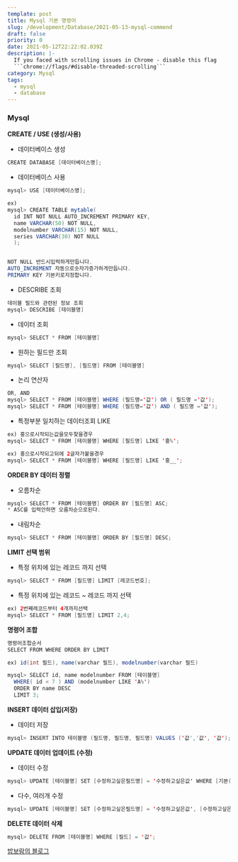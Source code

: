 ```yaml
---
template: post
title: Mysql 기본 명령어
slug: /development/Database/2021-05-13-mysql-commend
draft: false
priority: 0
date: 2021-05-12T22:22:02.039Z
description: |-
  If you faced with scrolling issues in Chrome - disable this flag 
  ```chrome://flags/#disable-threaded-scrolling```
category: Mysql
tags:
  - mysql
  - database
---
```


### Mysql

**CREATE / USE (생성/사용)**

- 데이터베이스 생성

```java
CREATE DATABASE [데이터베이스명];
```

- 데이터베이스 사용

```java
mysql> USE [데이터베이스명];

ex)
mysql> CREATE TABLE mytable(
  id INT NOT NULL AUTO_INCREMENT PRIMARY KEY,
  name VARCHAR(50) NOT NULL,
  modelnumber VARCHAR(15) NOT NULL,
  series VARCHAR(30) NOT NULL
  );


NOT NULL 반드시입력하게만듭니다.
AUTO_INCREMENT 자동으로숫자가증가하게만듭니다.
PRIMARY KEY 기본키로지정합니다.
```

- DESCRIBE 조회

```java
데이블 필드와 관련된 정보 조회
mysql> DESCRIBE [테이블명]
```

- 데이터 조회

```java
mysql> SELECT * FROM [테이블명]
```

- 원하는 필드만 조회

```java
mysql> SELECT [필드명], [필드명] FROM [테이블명]
```

- 논리 연산자

```java
OR, AND
mysql> SELECT * FROM [테이블명] WHERE (필드명='값') OR ( 필드명 ='값');
mysql> SELECT * FROM [테이블명] WHERE (필드명='값') AND ( 필드명 ='값');
```

- 특정부분 일치하는 데이터조회 LIKE

```java
ex) 홍으로시작되는값을모두찾을경우
mysql> SELECT * FROM [테이블명] WHERE [필드명] LIKE '홍%';

ex) 홍으로시작되고뒤에 2글자가붙을경우
mysql> SELECT * FROM [테이블명] WHERE [필드명] LIKE '홍__';
```

**ORDER BY 데이터 정렬**

- 오름차순

```java
mysql> SELECT * FROM [테이블명] ORDER BY [필드명] ASC;
* ASC를 입력안하면 오름차순으로된다.
```

- 내림차순

```java
mysql> SELECT * FROM [테이블명] ORDER BY [필드명] DESC;
```

**LIMIT 선택 범위**

- 특정 위치에 있는 레코드 까지 선택

```java
mysql> SELECT * FROM [필드명] LIMIT [레코드번호];
```

- 특정 위치에 있는 레코드 ~ 레코드 까지 선택

```java
ex) 2번째레코드부터 4개까지선택
mysql> SELECT * FROM [필드명] LIMIT 2,4;
```

**명령어 조합**

```java
명령어조합순서
SELECT FROM WHERE ORDER BY LIMIT

ex) id(int 필드), name(varchar 필드), modelnumber(varchar 필드)

mysql> SELECT id, name modelnumber FROM [테이블명]
  WHERE( id < 7 ) AND (modelnumber LIKE 'A%')
  ORDER BY name DESC
  LIMIT 3;
```

**INSERT 데이터 삽입(저장)**

- 데이터 저장

```java
mysql> INSERT INTO 테이블명 (필드명, 필드명, 필드명) VALUES ('값','값', '값');
```

**UPDATE 데이터 업데이트 (수정)**

- 데이터 수정

```java
mysql> UPDATE [테이블명] SET [수정하고싶은필드명] = '수정하고싶은값' WHERE [기본(PrimaryKey)필드] = '값';
```

- 다수, 여러개 수정

```java
mysql> UPDATE [테이블명] SET [수정하고싶은필드명] = '수정하고싶은값', [수정하고싶은필드명] = '수정하고싶은값', [수정하고싶은필드명] = '수정하고싶은값' WHERE [기본(PrimaryKey)필드] = '값';
```

**DELETE 데이터 삭제**

```java
mysql> DELETE FROM [테이블명] WHERE [필드] = '값';
```

[밥보람의 블로그](http://blog.naver.com/PostView.nhn?blogId=skybrend&logNo=90155183457)
